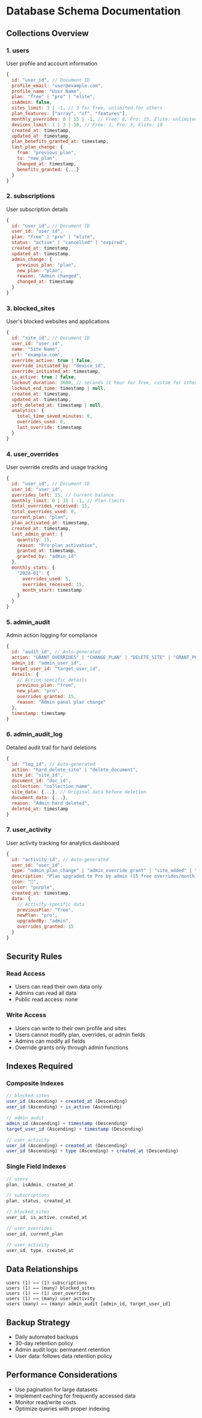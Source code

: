 # Database Schema Documentation

## Collections Overview

### 1. users
User profile and account information
```javascript
{
  id: "user_id", // Document ID
  profile_email: "user@example.com",
  profile_name: "User Name",
  plan: "free" | "pro" | "elite",
  isAdmin: false,
  sites_limit: 3 | -1, // 3 for free, unlimited for others
  plan_features: ["array", "of", "features"],
  monthly_overrides: 0 | 15 | -1, // Free: 0, Pro: 15, Elite: unlimited
  devices_limit: 1 | 3 | 10, // Free: 1, Pro: 3, Elite: 10
  created_at: timestamp,
  updated_at: timestamp,
  plan_benefits_granted_at: timestamp,
  last_plan_change: {
    from: "previous_plan",
    to: "new_plan", 
    changed_at: timestamp,
    benefits_granted: {...}
  }
}
```

### 2. subscriptions
User subscription details
```javascript
{
  id: "user_id", // Document ID
  user_id: "user_id",
  plan: "free" | "pro" | "elite",
  status: "active" | "cancelled" | "expired",
  created_at: timestamp,
  updated_at: timestamp,
  admin_change: {
    previous_plan: "plan",
    new_plan: "plan",
    reason: "Admin changed",
    changed_at: timestamp
  }
}
```

### 3. blocked_sites
User's blocked websites and applications
```javascript
{
  id: "site_id", // Document ID
  user_id: "user_id",
  name: "Site Name",
  url: "example.com",
  override_active: true | false,
  override_initiated_by: "device_id",
  override_initiated_at: timestamp,
  is_active: true | false,
  lockout_duration: 3600, // seconds (1 hour for free, custom for others)
  lockout_end_time: timestamp | null,
  created_at: timestamp,
  updated_at: timestamp,
  soft_deleted_at: timestamp | null,
  analytics: {
    total_time_saved_minutes: 0,
    overrides_used: 0,
    last_override: timestamp
  }
}
```

### 4. user_overrides
User override credits and usage tracking
```javascript
{
  id: "user_id", // Document ID
  user_id: "user_id",
  overrides_left: 15, // Current balance
  monthly_limit: 0 | 15 | -1, // Plan limits
  total_overrides_received: 15,
  total_overrides_used: 0,
  current_plan: "plan",
  plan_activated_at: timestamp,
  created_at: timestamp,
  last_admin_grant: {
    quantity: 15,
    reason: "Pro plan activation",
    granted_at: timestamp,
    granted_by: "admin_id"
  },
  monthly_stats: {
    "2024-01": {
      overrides_used: 5,
      overrides_received: 15,
      month_start: timestamp
    }
  }
}
```

### 5. admin_audit
Admin action logging for compliance
```javascript
{
  id: "audit_id", // Auto-generated
  action: "GRANT_OVERRIDES" | "CHANGE_PLAN" | "DELETE_SITE" | "GRANT_PLAN_BENEFITS",
  admin_id: "admin_user_id",
  target_user_id: "target_user_id",
  details: {
    // Action-specific details
    previous_plan: "free",
    new_plan: "pro", 
    overrides_granted: 15,
    reason: "Admin panel plan change"
  },
  timestamp: timestamp
}
```

### 6. admin_audit_log  
Detailed audit trail for hard deletions
```javascript
{
  id: "log_id", // Auto-generated
  action: "hard_delete_site" | "delete_document",
  site_id: "site_id",
  document_id: "doc_id",
  collection: "collection_name",
  site_data: {...}, // Original data before deletion
  document_data: {...},
  reason: "Admin hard deleted",
  deleted_at: timestamp
}
```

### 7. user_activity
User activity tracking for analytics dashboard
```javascript
{
  id: "activity_id", // Auto-generated
  user_id: "user_id",
  type: "admin_plan_change" | "admin_override_grant" | "site_added" | "override_used",
  description: "Plan upgraded to Pro by admin (15 free overrides/month)",
  icon: "💎",
  color: "purple",
  created_at: timestamp,
  data: {
    // Activity-specific data
    previousPlan: "free",
    newPlan: "pro",
    upgradedBy: "admin",
    overrides_granted: 15
  }
}
```

## Security Rules

### Read Access
- Users can read their own data only
- Admins can read all data
- Public read access: none

### Write Access  
- Users can write to their own profile and sites
- Users cannot modify plan, overrides, or admin fields
- Admins can modify all fields
- Override grants only through admin functions

## Indexes Required

### Composite Indexes
```javascript
// blocked_sites
user_id (Ascending) + created_at (Descending)
user_id (Ascending) + is_active (Ascending)

// admin_audit
admin_id (Ascending) + timestamp (Descending)
target_user_id (Ascending) + timestamp (Descending)

// user_activity
user_id (Ascending) + created_at (Descending)
user_id (Ascending) + type (Ascending) + created_at (Descending)
```

### Single Field Indexes
```javascript
// users
plan, isAdmin, created_at

// subscriptions  
plan, status, created_at

// blocked_sites
user_id, is_active, created_at

// user_overrides
user_id, current_plan

// user_activity
user_id, type, created_at
```

## Data Relationships

```
users (1) ←→ (1) subscriptions
users (1) ←→ (many) blocked_sites  
users (1) ←→ (1) user_overrides
users (1) ←→ (many) user_activity
users (many) ←→ (many) admin_audit [admin_id, target_user_id]
```

## Backup Strategy

- Daily automated backups
- 30-day retention policy
- Admin audit logs: permanent retention
- User data: follows data retention policy

## Performance Considerations

- Use pagination for large datasets
- Implement caching for frequently accessed data
- Monitor read/write costs
- Optimize queries with proper indexing 